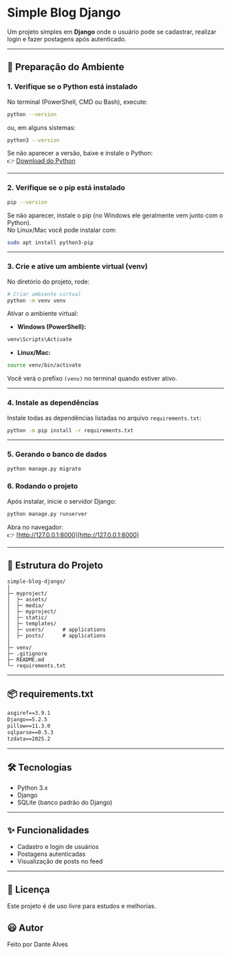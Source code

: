 # Simple Blog Django

Um projeto simples em **Django** onde o usuário pode se cadastrar, realizar login e fazer postagens após autenticado.  

---

## 🚀 Preparação do Ambiente

### 1. Verifique se o Python está instalado
No terminal (PowerShell, CMD ou Bash), execute:

```bash
python --version
```

ou, em alguns sistemas:

```bash
python3 --version
```

Se não aparecer a versão, baixe e instale o Python:  
👉 [Download do Python](https://www.python.org/downloads/)

---

### 2. Verifique se o **pip** está instalado
```bash
pip --version
```

Se não aparecer, instale o pip (no Windows ele geralmente vem junto com o Python).  
No Linux/Mac você pode instalar com:

```bash
sudo apt install python3-pip
```

---

### 3. Crie e ative um ambiente virtual (venv)
No diretório do projeto, rode:

```bash
# Criar ambiente virtual
python -m venv venv
```

Ativar o ambiente virtual:

- **Windows (PowerShell):**
```bash
venv\Scripts\Activate
```

- **Linux/Mac:**
```bash
source venv/bin/activate
```

Você verá o prefixo `(venv)` no terminal quando estiver ativo.

---

### 4. Instale as dependências
Instale todas as dependências listadas no arquivo `requirements.txt`:

```bash
python -m pip install -r requirements.txt
```
---
### 5. Gerando o banco de dados
```bash
python manage.py migrate
```
### 6. Rodando o projeto
Após instalar, inicie o servidor Django:

```bash
python manage.py runserver
```

Abra no navegador:  
👉 [http://127.0.0.1:8000](http://127.0.0.1:8000)

---

## 📂 Estrutura do Projeto
```
simple-blog-django/
│
├─ myproject/
│  ├─ assets/
│  ├─ media/
│  ├─ myproject/
│  ├─ static/    
│  ├─ templates/  
│  ├─ users/      # applications
│  ├─ posts/      # applications 
│
├─ venv/
├─ .gitignore
├─ README.md
└─ requirements.txt

```

---
## 📦 requirements.txt
```txt
asgiref==3.9.1
Django==5.2.5
pillow==11.3.0
sqlparse==0.5.3
tzdata==2025.2
```
---

## 🛠️ Tecnologias
- Python 3.x  
- Django  
- SQLite (banco padrão do Django)  
---

## ✨ Funcionalidades
- Cadastro e login de usuários  
- Postagens autenticadas  
- Visualização de posts no feed  

---

## 📄 Licença
Este projeto é de uso livre para estudos e melhorias.  

## 😃 Autor
Feito por Dante Alves 